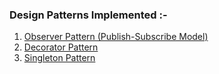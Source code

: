 ### Design Patterns Implemented :-

1. [Observer Pattern (Publish-Subscribe Model)](https://github.com/mohitdtumce/DesignPatterns/tree/master/modules/observer)
2. [Decorator Pattern](https://github.com/mohitdtumce/DesignPatterns/tree/master/modules/decorator)
3. [Singleton Pattern](https://github.com/mohitdtumce/DesignPatterns/tree/master/modules/singleton)